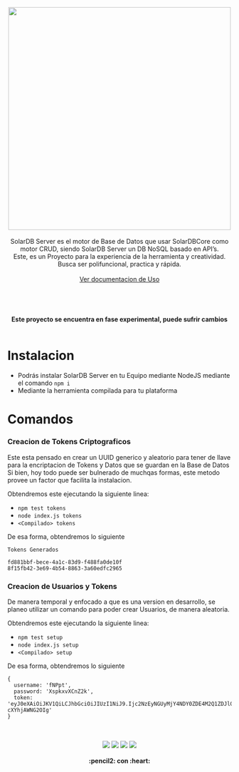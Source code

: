 



<p align="center">
  <img width="500" src="https://github.com/gusgeek/SolarDB-Server/blob/main/logo.svg">
  <br>
  <br>
SolarDB Server es el motor de Base de Datos que usar SolarDBCore como motor CRUD, siendo SolarDB Server un DB NoSQL basado en API’s.  <br>
Este, es un Proyecto para la experiencia de la herramienta y creatividad. Busca ser polifuncional, practica y rápida.
  <br>  <br>
  <a href="https://documenter.getpostman.com/view/10874443/TzseK74L">Ver documentacion de Uso</a>
</p>

#


<p align="center">
  <br><br>
  <strong>
    Este proyecto se encuentra en fase experimental, puede sufrir cambios
  </strong>
  <br><br>
</p>


# Instalacion

- Podrás instalar SolarDB Server en tu Equipo mediante NodeJS mediante el comando `npm i`
- Mediante la herramienta compilada para tu plataforma

# Comandos

### Creacion de Tokens Criptograficos
Este esta pensado en crear un UUID generico y aleatorio para tener de llave para la encriptacion de Tokens y Datos que se guardan en la Base de Datos
Si bien, hoy todo puede ser bulnerado de muchqas formas, este metodo provee un factor que facilita la instalacion.

Obtendremos este ejecutando la siguiente linea:
- `npm test tokens`
- `node index.js tokens`
- `<Compilado> tokens`
  
De esa forma, obtendremos lo siguiente
  
```
Tokens Generados 

fd881bbf-bece-4a1c-83d9-f488fa0de10f
8f15fb42-3e69-4b54-8863-3a60edfc2965
```
### Creacion de Usuarios y Tokens
De manera temporal y enfocado a que es una version en desarrollo, se planeo utilizar un comando para poder crear Usuarios, de manera aleatoria.

Obtendremos este ejecutando la siguiente linea:
- `npm test setup`
- `node index.js setup`
- `<Compilado> setup`
  
De esa forma, obtendremos lo siguiente
  
```
{
  username: 'fNPpt',
  password: 'XspkxvXCnZ2k',
  token: 'eyJ0eXAiOiJKV1QiLCJhbGciOiJIUzI1NiJ9.Ijc2NzEyNGUyMjY4NDY0ZDE4M2Q1ZDJlOGM2ZTE0Y2JlIg.NaxMjoQ4mja9yDF4uquYFpfD4QYV3-cXYhjAWNG2OIg'
}
```

<p align="center">
  <br>
  <bR>
    <img src="https://img.shields.io/github/downloads/gusgeek/SolarDB-Server/total">  
    <img src="https://img.shields.io/github/v/release/gusgeek/SolarDB-Server">  
    <img src="https://img.shields.io/github/release-date/gusgeek/SolarDB-Server">  
    <img src="https://img.shields.io/github/languages/code-size/gusgeek/SolarDB-Server">
  <br><br>
  <strong>:pencil2: con :heart:</strong>
</p>
